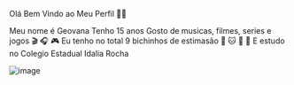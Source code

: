 Olá Bem Vindo ao Meu Perfil 🍕🍰 

Meu nome é Geovana
Tenho 15 anos
Gosto de musicas, filmes, series e jogos 🎬 🎧 🎮
Eu tenho no total 9 bichinhos de estimasão 🐶 🐱 🐰 🐥
E estudo no Colegio Estadual Idalia Rocha

![image](https://github.com/gilindinha/gilindinha/assets/142936750/ab586c65-b81d-435c-9e53-ea25b1b7e2fb)
